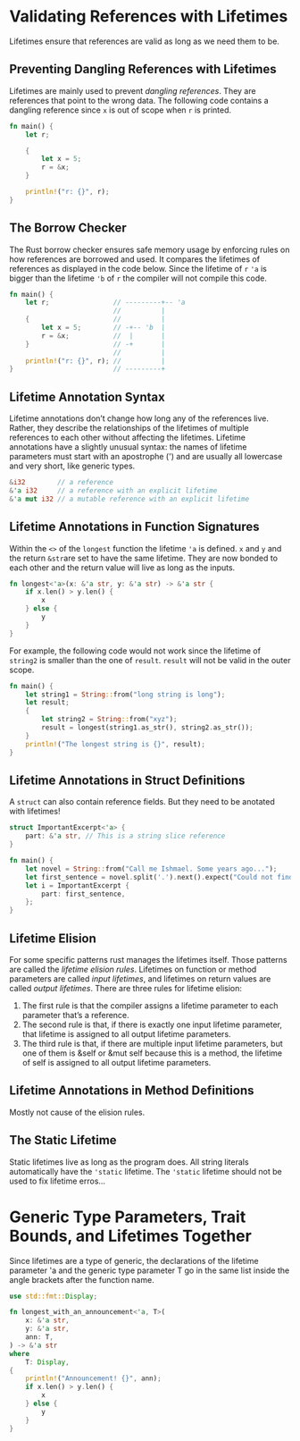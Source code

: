 # Validating References with Lifetimes

Lifetimes ensure that references are valid as long as we need them to be.

## Preventing Dangling References with Lifetimes

Lifetimes are mainly used to prevent _dangling references_. They are references that point to the wrong data. The following code contains a dangling reference since `x` is out of scope when `r` is printed.

```rs
fn main() {
    let r;

    {
        let x = 5;
        r = &x;
    }

    println!("r: {}", r);
}
```

## The Borrow Checker

The Rust borrow checker ensures safe memory usage by enforcing rules on how references are borrowed and used. It compares the lifetimes of references as displayed in the code below. Since the lifetime of `r` `'a` is bigger than the lifetime `'b` of `r` the compiler will not compile this code.

```rs
fn main() {
    let r;                // ---------+-- 'a
                          //          |
    {                     //          |
        let x = 5;        // -+-- 'b  |
        r = &x;           //  |       |
    }                     // -+       |
                          //          |
    println!("r: {}", r); //          |
}                         // ---------+
```

## Lifetime Annotation Syntax

Lifetime annotations don’t change how long any of the references live. Rather, they describe the relationships of the lifetimes of multiple references to each other without affecting the lifetimes. Lifetime annotations have a slightly unusual syntax: the names of lifetime parameters must start with an apostrophe (') and are usually all lowercase and very short, like generic types.

```rs
&i32        // a reference
&'a i32     // a reference with an explicit lifetime
&'a mut i32 // a mutable reference with an explicit lifetime
```

## Lifetime Annotations in Function Signatures

Within the `<>` of the `longest` function the lifetime `'a` is defined. `x` and `y` and the return `&str`are set to have the same lifetime. They are now bonded to each other and the return value will live as long as the inputs.

```rs
fn longest<'a>(x: &'a str, y: &'a str) -> &'a str {
    if x.len() > y.len() {
        x
    } else {
        y
    }
}
```

For example, the following code would not work since the lifetime of `string2` is smaller than the one of `result`. `result` will not be valid in the outer scope.

```rs
fn main() {
    let string1 = String::from("long string is long");
    let result;
    {
        let string2 = String::from("xyz");
        result = longest(string1.as_str(), string2.as_str());
    }
    println!("The longest string is {}", result);
}
```

## Lifetime Annotations in Struct Definitions

A `struct` can also contain reference fields. But they need to be anotated with lifetimes!

```rs
struct ImportantExcerpt<'a> {
    part: &'a str, // This is a string slice reference
}

fn main() {
    let novel = String::from("Call me Ishmael. Some years ago...");
    let first_sentence = novel.split('.').next().expect("Could not find a '.'");
    let i = ImportantExcerpt {
        part: first_sentence,
    };
}
```

## Lifetime Elision

For some specific patterns rust manages the lifetimes itself. Those patterns are called the _lifetime elision rules_. Lifetimes on function or method parameters are called _input lifetimes_, and lifetimes on return values are called _output lifetimes_. There are three rules for lifetime elision:

1. The first rule is that the compiler assigns a lifetime parameter to each parameter that’s a reference.
2. The second rule is that, if there is exactly one input lifetime parameter, that lifetime is assigned to all output lifetime parameters.
3. The third rule is that, if there are multiple input lifetime parameters, but one of them is &self or &mut self because this is a method, the lifetime of self is assigned to all output lifetime parameters.

## Lifetime Annotations in Method Definitions

Mostly not cause of the elision rules.

## The Static Lifetime

Static lifetimes live as long as the program does. All string literals automatically have the `'static` lifetime. The `'static` lifetime should not be used to fix lifetime erros...

# Generic Type Parameters, Trait Bounds, and Lifetimes Together

Since lifetimes are a type of generic, the declarations of the lifetime parameter 'a and the generic type parameter T go in the same list inside the angle brackets after the function name.

```rs
use std::fmt::Display;

fn longest_with_an_announcement<'a, T>(
    x: &'a str,
    y: &'a str,
    ann: T,
) -> &'a str
where
    T: Display,
{
    println!("Announcement! {}", ann);
    if x.len() > y.len() {
        x
    } else {
        y
    }
}
```
